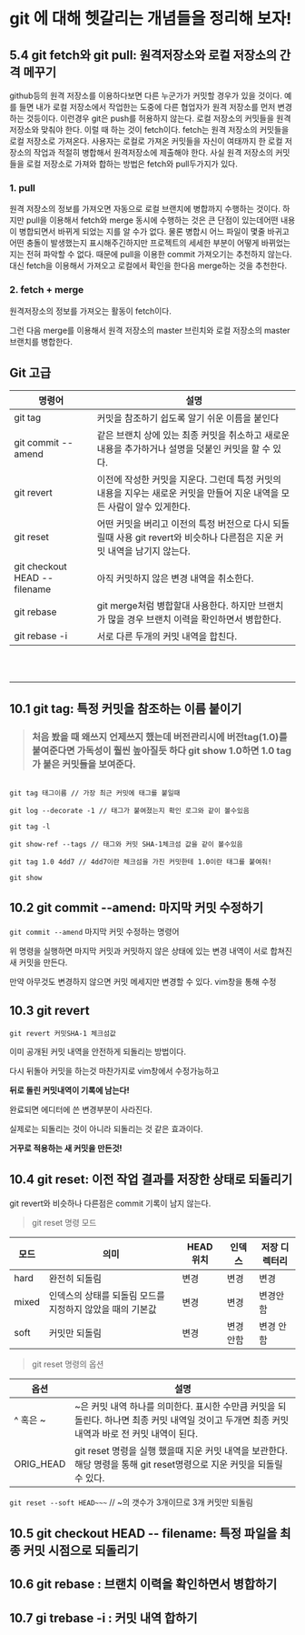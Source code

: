 # git 에 대해 헷갈리는 개념들을 정리해 보자!

## 5.4 git fetch와 git pull: 원격저장소와 로컬 저장소의 간격 메꾸기

github등의 원격 저장소를 이용하다보면 다른 누군가가 커밋할 경우가 있을 것이다. 예를 들면 내가 로컬 저장소에서 작업한는 도중에 다른 협업자가 원격 저장소를 먼저 변경하는 것등이다.
이런경우 git은 push를 허용하지 않는다. 로컬 저장소의 커밋들을 원격 저장소와 맞춰야 한다. 이럴 때 하는 것이 fetch이다. fetch는 원격 저장소의 커밋들을 로컬 저장소로 가져온다. 사용자는 로컬로 가져온 커밋들을
자신이 여태까지 한 로컬 저장소의 작업과 적절히 병합해서 원격저장소에 제출해야 한다.
사실 원격 저장소의 커밋들을 로컬 저장소로 가져와 합하는 방법은 fetch와 pull두가지가 있다.

### 1. pull

 원격 저장소의 정보를 가져오면 자동으로 로컬 브랜치에 병합까지 수행하는 것이다. 하지만 pull을 이용해서 fetch와 merge 동시에 수행하는 것은 큰 단점이 있는데어떤 내용이 병합되면서 바뀌게 되었는 지를 알 수가 없다.
 물론 병합시 어느 파일이 몇줄 바귀고 어떤 충돌이 발생했는지 표시해주긴하지만 프로젝트의 세세한 부분이 어떻게 바뀌었는지는 전혀 파악할 수 없다. 때문에 pull을 이용한 commit 가져오기는 추천하지 않는다. 대신 fetch을 이용해서 가져오고 로컬에서 확인을 한다음 merge하는 것을 추천한다.

### 2. fetch + merge

원격저장소의 정보를 가져오는 활동이 fetch이다.

그런 다음 merge를 이용해서 원격 저장소의 master 브린치와 로컬 저장소의 master 브랜치를 병합한다.

## Git 고급

| 명령어 | 설명 |
|---|---|
| git tag | 커밋을 참조하기 쉽도록 알기 쉬운 이름을 붙인다|
| git commit --amend | 같은 브랜치 상에 있는 최종 커밋을 취소하고 새로운 내용을 추가하거나 설명을 덧붙인 커밋을 할 수 있다. |
| git revert | 이전에 작성한 커밋을 지운다. 그런데 특정 커밋의 내용을 지우는 새로운 커밋을 만들어 지운 내역을 모든 사람이 알수 있게한다.|
| git reset | 어떤 커밋을 버리고 이전의 특정 버전으로 다시 되돌릴때 사용 git revert와 비슷하나 다른점은 지운 커밋 내역을 남기지 않는다.|
| git checkout HEAD --filename | 아직 커밋하지 않은 변경 내역을 취소한다.|
| git rebase | git merge처럼 병합할대 사용한다. 하지만 브랜치가 많을 경우 브랜치 이력을 확인하면서 병합한다. |
| git rebase -i | 서로 다른 두개의 커밋 내역을 합친다. |
<br><br>

---

## 10.1 git tag: 특정 커밋을 참조하는 이름 붙이기

> ### 처음 봤을 때 왜쓰지 언제쓰지 했는데 버전관리시에 버전tag(1.0)를 붙여준다면 가독성이 훨씬 높아질듯 하다 git show 1.0하면 1.0 tag가 붙은 커밋들을 보여준다.

```git

git tag 태그이름 // 가장 최근 커밋에 태그를 붙일때

git log --decorate -1 // 태그가 붙여졌는지 확인 로그와 같이 볼수있음

git tag -l

git show-ref --tags // 태그와 커밋 SHA-1체크섬 값을 같이 볼수있음

git tag 1.0 4dd7 // 4dd7이란 체크섬을 가진 커밋한테 1.0이란 태그를 붙여줘!

git show
```

## 10.2 git commit --amend: 마지막 커밋 수정하기

`git commit --amend` 마지막 커밋 수정하는 명령어

위 명령을 실행하면 마지막 커밋과 커밋하지 않은 상태에 있는 변경 내역이 서로 합쳐진 새 커밋을 만든다.

만약 아무것도 변경하지 않으면 커밋 메세지만 변경할 수 있다. vim창을 통해 수정

## 10.3 git revert

`git revert 커밋SHA-1 체크섬값`

이미 공개된 커밋 내역을 안전하게 되돌리는 방법이다.

다시 뒤돌아 커밋을 하는것 마찬가지로 vim창에서 수정가능하고

**뒤로 돌린 커밋내역이 기록에 남는다!**

완료되면 에디터에 쓴 변경부분이 사라진다.

실제로는 되돌리는 것이 아니라 되돌리는 것 같은 효과이다.

**거꾸로 적용하는 새 커밋을 만든것!**

## 10.4 git reset: 이전 작업 결과를 저장한 상태로 되돌리기

git revert와 비슷하나 다른점은 commit 기록이 남지 않는다.

>git reset 명령 모드

| 모드 | 의미 | HEAD 위치 | 인덱스 | 저장 디렉터리 |
|---|---|---|---|---|
| hard | 완전히 되돌림 | 변경 | 변경 | 변경 |
| mixed | 인덱스의 상태를 되돌림 모드를 지정하지 않았을 때의 기본값 | 변경 | 변경 | 변경안함|
| soft | 커밋만 되돌림 | 변경 | 변경 안함 | 변경 안함 |

>git reset 명령의 옵션

| 옵션 | 설명 |
|---|---|
| ^ 혹은 ~ | ~은 커밋 내역 하나를 의미한다. 표시한 수만큼 커밋을 되돌린다. 하나면 최종 커밋 내역일 것이고 두개면 최종 커밋 내역과 바로 전 커밋 내역이 된다. |
| ORIG_HEAD | git reset 명령을 실행 했을때 지운 커밋 내역을 보관한다. 해당 명령을 통해 git reset명령으로 지운 커밋을 되돌릴 수 있다. |

`git reset --soft HEAD~~~` // ~의 갯수가 3개이므로 3개 커밋만 되돌림

## 10.5 git checkout HEAD -- filename: 특정 파일을 최종 커밋 시점으로 되돌리기

## 10.6 git rebase : 브랜치 이력을 확인하면서 병합하기

## 10.7 gi trebase -i : 커밋 내역 합하기

